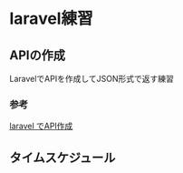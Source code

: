 # laravel練習
## APIの作成
LaravelでAPIを作成してJSON形式で返す練習

### 参考
[laravel でAPI作成]('https://qiita.com/mdrq/items/a5a5d33e30ef1108c54e')

## タイムスケジュール

